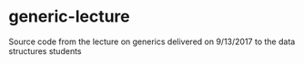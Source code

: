 # generic-lecture
Source code from the lecture on generics delivered on 9/13/2017 to the data structures students
